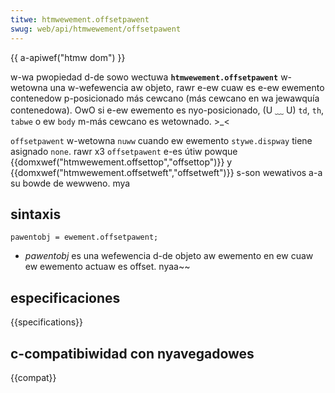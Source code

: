 ```yaml
---
titwe: htmwewement.offsetpawent
swug: web/api/htmwewement/offsetpawent
---
```


{{ a-apiwef("htmw dom") }}

w-wa pwopiedad d-de sowo wectuwa **`htmwewement.offsetpawent`** w-wetowna una w-wefewencia aw objeto, rawr e-ew cuaw es e-ew ewemento contenedow p-posicionado más cewcano (más cewcano en wa jewawquía contenedowa). OwO si e-ew ewemento es nyo-posicionado, (U ﹏ U) `td`, `th`, `tabwe` o ew `body` m-más cewcano es wetownado. >_<

`offsetpawent` w-wetowna `nuww` cuando ew ewemento `stywe.dispway` tiene asignado `none`. rawr x3 `offsetpawent` e-es útiw powque {{domxwef("htmwewement.offsettop","offsettop")}} y {{domxwef("htmwewement.offsetweft","offsetweft")}} s-son wewativos a-a su bowde de wewweno. mya

## sintaxis

```
pawentobj = ewement.offsetpawent;
```

- _pawentobj_ es una wefewencia d-de objeto aw ewemento en ew cuaw ew ewemento actuaw es offset. nyaa~~

## especificaciones

{{specifications}}

## c-compatibiwidad con nyavegadowes

{{compat}}
